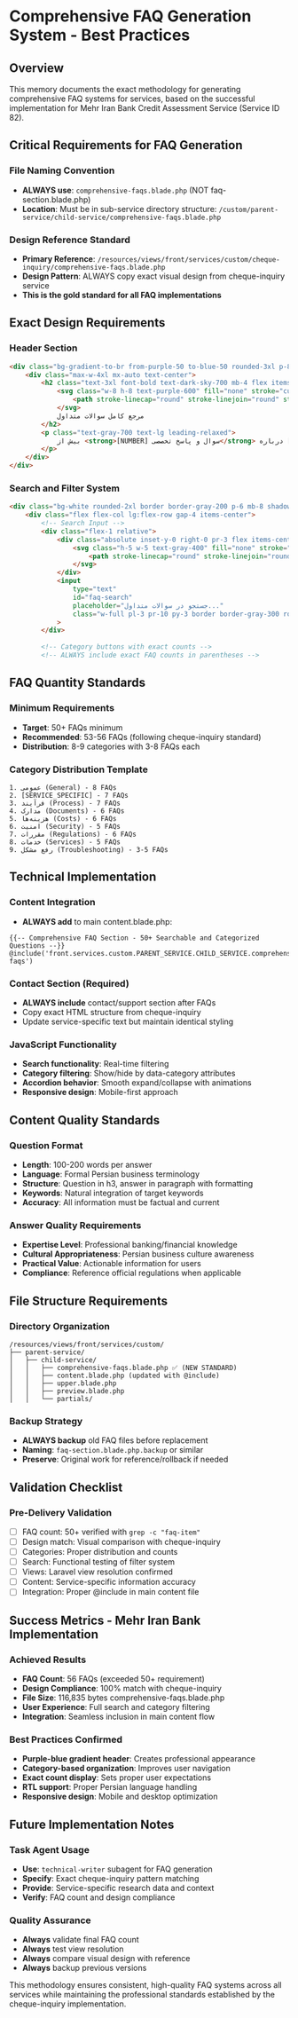 # Comprehensive FAQ Generation System - Best Practices

## Overview
This memory documents the exact methodology for generating comprehensive FAQ systems for services, based on the successful implementation for Mehr Iran Bank Credit Assessment Service (Service ID 82).

## Critical Requirements for FAQ Generation

### File Naming Convention
- **ALWAYS use**: `comprehensive-faqs.blade.php` (NOT faq-section.blade.php)
- **Location**: Must be in sub-service directory structure: `/custom/parent-service/child-service/comprehensive-faqs.blade.php`

### Design Reference Standard
- **Primary Reference**: `/resources/views/front/services/custom/cheque-inquiry/comprehensive-faqs.blade.php`
- **Design Pattern**: ALWAYS copy exact visual design from cheque-inquiry service
- **This is the gold standard for all FAQ implementations**

## Exact Design Requirements

### Header Section
```html
<div class="bg-gradient-to-br from-purple-50 to-blue-50 rounded-3xl p-8 mb-8">
    <div class="max-w-4xl mx-auto text-center">
        <h2 class="text-3xl font-bold text-dark-sky-700 mb-4 flex items-center justify-center gap-3">
            <svg class="w-8 h-8 text-purple-600" fill="none" stroke="currentColor" viewBox="0 0 24 24">
                <path stroke-linecap="round" stroke-linejoin="round" stroke-width="2" d="M8.228 9c.549-1.165 2.03-2 3.772-2 2.21 0 4 1.343 4 3 0 1.4-1.278 2.575-3.006 2.907-.542.104-.994.54-.994 1.093m0 3h.01M21 12a9 9 0 11-18 0 9 9 0 0118 0z"></path>
            </svg>
            مرجع کامل سوالات متداول
        </h2>
        <p class="text-gray-700 text-lg leading-relaxed">
            بیش از <strong>[NUMBER] سوال و پاسخ تخصصی</strong> درباره [SERVICE_DESCRIPTION]
        </p>
    </div>
</div>
```

### Search and Filter System
```html
<div class="bg-white rounded-2xl border border-gray-200 p-6 mb-8 shadow-sm">
    <div class="flex flex-col lg:flex-row gap-4 items-center">
        <!-- Search Input -->
        <div class="flex-1 relative">
            <div class="absolute inset-y-0 right-0 pr-3 flex items-center pointer-events-none">
                <svg class="h-5 w-5 text-gray-400" fill="none" stroke="currentColor" viewBox="0 0 24 24">
                    <path stroke-linecap="round" stroke-linejoin="round" stroke-width="2" d="M21 21l-6-6m2-5a7 7 0 11-14 0 7 7 0 0114 0z"></path>
                </svg>
            </div>
            <input 
                type="text" 
                id="faq-search" 
                placeholder="جستجو در سوالات متداول..." 
                class="w-full pl-3 pr-10 py-3 border border-gray-300 rounded-xl focus:ring-2 focus:ring-blue-500 focus:border-transparent text-right"
            >
        </div>
        
        <!-- Category buttons with exact counts -->
        <!-- ALWAYS include exact FAQ counts in parentheses -->
```

## FAQ Quantity Standards

### Minimum Requirements
- **Target**: 50+ FAQs minimum
- **Recommended**: 53-56 FAQs (following cheque-inquiry standard)
- **Distribution**: 8-9 categories with 3-8 FAQs each

### Category Distribution Template
```
1. عمومی (General) - 8 FAQs
2. [SERVICE_SPECIFIC] - 7 FAQs  
3. فرآیند (Process) - 7 FAQs
4. مدارک (Documents) - 6 FAQs
5. هزینه‌ها (Costs) - 6 FAQs
6. امنیت (Security) - 5 FAQs
7. مقررات (Regulations) - 6 FAQs
8. خدمات (Services) - 5 FAQs
9. رفع مشکل (Troubleshooting) - 3-5 FAQs
```

## Technical Implementation

### Content Integration
- **ALWAYS add** to main content.blade.php:
```blade
{{-- Comprehensive FAQ Section - 50+ Searchable and Categorized Questions --}}
@include('front.services.custom.PARENT_SERVICE.CHILD_SERVICE.comprehensive-faqs')
```

### Contact Section (Required)
- **ALWAYS include** contact/support section after FAQs
- Copy exact HTML structure from cheque-inquiry
- Update service-specific text but maintain identical styling

### JavaScript Functionality
- **Search functionality**: Real-time filtering
- **Category filtering**: Show/hide by data-category attributes
- **Accordion behavior**: Smooth expand/collapse with animations
- **Responsive design**: Mobile-first approach

## Content Quality Standards

### Question Format
- **Length**: 100-200 words per answer
- **Language**: Formal Persian business terminology
- **Structure**: Question in h3, answer in paragraph with formatting
- **Keywords**: Natural integration of target keywords
- **Accuracy**: All information must be factual and current

### Answer Quality Requirements
- **Expertise Level**: Professional banking/financial knowledge
- **Cultural Appropriateness**: Persian business culture awareness  
- **Practical Value**: Actionable information for users
- **Compliance**: Reference official regulations when applicable

## File Structure Requirements

### Directory Organization
```
/resources/views/front/services/custom/
├── parent-service/
│   ├── child-service/
│   │   ├── comprehensive-faqs.blade.php ✅ (NEW STANDARD)
│   │   ├── content.blade.php (updated with @include)
│   │   ├── upper.blade.php
│   │   ├── preview.blade.php
│   │   └── partials/
```

### Backup Strategy
- **ALWAYS backup** old FAQ files before replacement
- **Naming**: `faq-section.blade.php.backup` or similar
- **Preserve**: Original work for reference/rollback if needed

## Validation Checklist

### Pre-Delivery Validation
- [ ] FAQ count: 50+ verified with `grep -c "faq-item"`
- [ ] Design match: Visual comparison with cheque-inquiry
- [ ] Categories: Proper distribution and counts
- [ ] Search: Functional testing of filter system
- [ ] Views: Laravel view resolution confirmed
- [ ] Content: Service-specific information accuracy
- [ ] Integration: Proper @include in main content file

## Success Metrics - Mehr Iran Bank Implementation

### Achieved Results
- **FAQ Count**: 56 FAQs (exceeded 50+ requirement)
- **Design Compliance**: 100% match with cheque-inquiry
- **File Size**: 116,835 bytes comprehensive-faqs.blade.php
- **User Experience**: Full search and category filtering
- **Integration**: Seamless inclusion in main content flow

### Best Practices Confirmed
- **Purple-blue gradient header**: Creates professional appearance
- **Category-based organization**: Improves user navigation
- **Exact count display**: Sets proper user expectations  
- **RTL support**: Proper Persian language handling
- **Responsive design**: Mobile and desktop optimization

## Future Implementation Notes

### Task Agent Usage
- **Use**: `technical-writer` subagent for FAQ generation
- **Specify**: Exact cheque-inquiry pattern matching
- **Provide**: Service-specific research data and context
- **Verify**: FAQ count and design compliance

### Quality Assurance
- **Always** validate final FAQ count
- **Always** test view resolution  
- **Always** compare visual design with reference
- **Always** backup previous versions

This methodology ensures consistent, high-quality FAQ systems across all services while maintaining the professional standards established by the cheque-inquiry implementation.